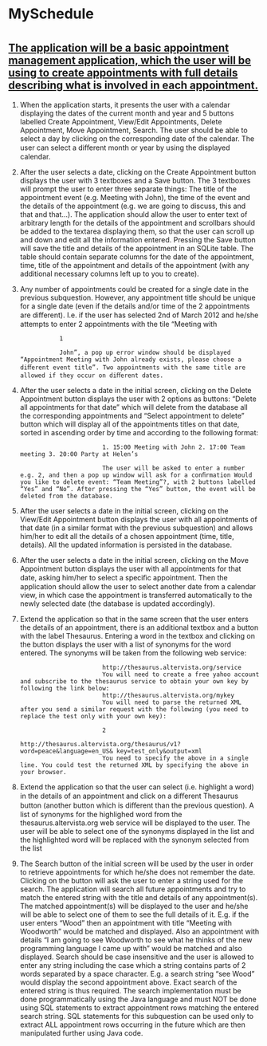 <h1>MySchedule<h1>

<h2><u>The application will be a basic appointment management application, which the user will be using to create appointments with full details describing what is involved in each appointment.</u></h2>



1. When the application starts, it presents the user with a calendar displaying the dates of the current month and year and 5 buttons labelled Create Appointment, View/Edit Appointments, Delete Appointment, Move Appointment, Search. The user should be able to select a day by clicking on the corresponding date of the calendar. The user can select a diﬀerent month or year by using the displayed calendar. 


2. After the user selects a date, clicking on the Create Appointment button displays the user with 3 textboxes and a Save button. The 3 textboxes will prompt the user to enter three separate things: The title of the appointment event (e.g. Meeting with John), the time of the event and the details of the appointment (e.g. we are going to discuss, this and that and that...). The application should allow the user to enter text of arbitrary length for the details of the appointment and scrollbars should be added to the textarea displaying them, so that the user can scroll up and down and edit all the information entered. Pressing the Save button will save the title and details of the appointment in an SQLite table. The table should contain separate columns for the date of the appointment, time, title of the appointment and details of the appointment (with any additional necessary columns left up to you to create).


3. Any number of appointments could be created for a single date in the previous subquestion. However, any appointment title should be unique for a single date (even if the details and/or time of the 2 appointments are diﬀerent). I.e. if the user has selected 2nd of March 2012 and he/she attempts to enter 2 appointments with the tile “Meeting with

                  1

                  John”, a pop up error window should be displayed “Appointment Meeting with John already exists, please choose a diﬀerent event title”. Two appointments with the same title are allowed if they occur on diﬀerent dates. 


4. After the user selects a date in the initial screen, clicking on the Delete Appointment button displays the user with 2 options as buttons: “Delete all appointments for that date” which will delete from the database all the corresponding appointments and “Select appointment to delete” button which will display all of the appointments titles on that date, sorted in ascending order by time and according to the following format:

                              1. 15:00 Meeting with John 2. 17:00 Team meeting 3. 20:00 Party at Helen’s

                              The user will be asked to enter a number e.g. 2, and then a pop up window will ask for a conﬁrmation Would you like to delete event: “Team Meeting”?, with 2 buttons labelled “Yes” and “No”. After pressing the “Yes” button, the event will be deleted from the database. 

5. After the user selects a date in the initial screen, clicking on the View/Edit Appointment button displays the user with all appointments of that date (in a similar format with the previous subquestion) and allows him/her to edit all the details of a chosen appointment (time, title, details). All the updated information is persisted in the database.

6. After the user selects a date in the initial screen, clicking on the Move Appointment button displays the user with all appointments for that date, asking him/her to select a speciﬁc appointment. Then the application should allow the user to select another date from a calendar view, in which case the appointment is transferred automatically to the newly selected date (the database is updated accordingly).

7. Extend the application so that in the same screen that the user enters the details of an appointment, there is an additional textbox and a button with the label Thesaurus. Entering a word in the textbox and clicking on the button displays the user with a list of synonyms for the word entered. The synonyms will be taken from the following web service:

                              http://thesaurus.altervista.org/service
                              You will need to create a free yahoo account and subscribe to the thesaurus service to obtain your own key by following the link below:
                              http://thesaurus.altervista.org/mykey
                              You will need to parse the returned XML after you send a similar request with the following (you need to replace the test only with your own key):

                              2
                              http://thesaurus.altervista.org/thesaurus/v1?word=peace&language=en_US& key=test_only&output=xml
                              You need to specify the above in a single line. You could test the returned XML by specifying the above in your browser. 

8. Extend the application so that the user can select (i.e. highlight a word) in the details of an appointment and click on a diﬀerent Thesaurus button (another button which is diﬀerent than the previous question). A list of synonyms for the highlighed word from the thesaurus.altervista.org web service will be displayed to the user. The user will be able to select one of the synonyms displayed in the list and the highlighted word will be replaced with the synonym selected from the list

9. The Search button of the initial screen will be used by the user in order to retrieve appointments for which he/she does not remember the date. Clicking on the button will ask the user to enter a string used for the search. The application will search all future appointments and try to match the entered string with the title and details of any appointment(s). The matched appointment(s) will be displayed to the user and he/she will be able to select one of them to see the full details of it. E.g. if the user enters “Wood” then an appointment with title “Meeting with Woodworth” would be matched and displayed. Also an appointment with details “I am going to see Woodworth to see what he thinks of the new programming language I came up with” would be matched and also displayed. Search should be case insensitive and the user is allowed to enter any string including the case which a string contains parts of 2 words separated by a space character. E.g. a search string “see Wood” would display the second appointment above. Exact search of the entered string is thus required. The search implementation must be done programmatically using the Java language and must NOT be done using SQL statements to extract appointment rows matching the entered search string. SQL statements for this subquestion can be used only to extract ALL appointment rows occurring in the future which are then manipulated further using Java code. 
